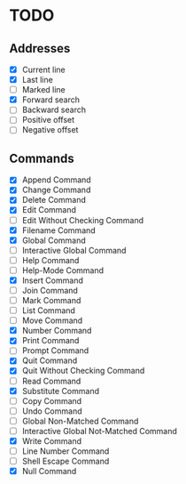 TODO
====

Addresses
---------

- [x] Current line
- [x] Last line
- [ ] Marked line
- [x] Forward search
- [ ] Backward search
- [ ] Positive offset
- [ ] Negative offset

Commands
--------

- [x] Append Command
- [x] Change Command
- [x] Delete Command
- [x] Edit Command
- [ ] Edit Without Checking Command
- [x] Filename Command
- [x] Global Command
- [ ] Interactive Global Command
- [ ] Help Command
- [ ] Help-Mode Command
- [x] Insert Command
- [ ] Join Command
- [ ] Mark Command
- [ ] List Command
- [ ] Move Command
- [x] Number Command
- [x] Print Command
- [ ] Prompt Command
- [x] Quit Command
- [x] Quit Without Checking Command
- [ ] Read Command
- [x] Substitute Command
- [ ] Copy Command
- [ ] Undo Command
- [ ] Global Non-Matched Command
- [ ] Interactive Global Not-Matched Command
- [x] Write Command
- [ ] Line Number Command
- [ ] Shell Escape Command
- [x] Null Command
